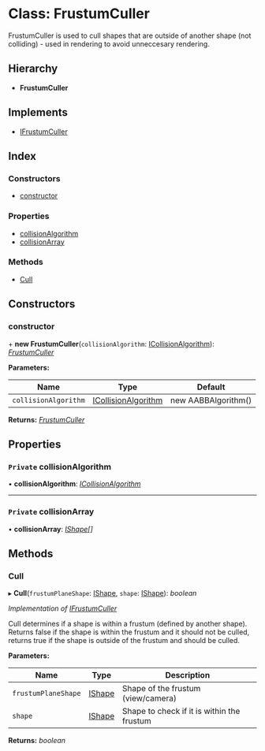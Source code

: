 
# Class: FrustumCuller

FrustumCuller is used to cull shapes that are outside of another shape (not
colliding) - used in rendering to avoid unneccesary rendering.

## Hierarchy

* **FrustumCuller**

## Implements

* [IFrustumCuller](../interfaces/ifrustumculler.md)

## Index

### Constructors

* [constructor](frustumculler.md#constructor)

### Properties

* [collisionAlgorithm](frustumculler.md#private-collisionalgorithm)
* [collisionArray](frustumculler.md#private-collisionarray)

### Methods

* [Cull](frustumculler.md#cull)

## Constructors

###  constructor

\+ **new FrustumCuller**(`collisionAlgorithm`: [ICollisionAlgorithm](../interfaces/icollisionalgorithm.md)): *[FrustumCuller](frustumculler.md)*

**Parameters:**

Name | Type | Default |
------ | ------ | ------ |
`collisionAlgorithm` | [ICollisionAlgorithm](../interfaces/icollisionalgorithm.md) | new AABBAlgorithm() |

**Returns:** *[FrustumCuller](frustumculler.md)*

## Properties

### `Private` collisionAlgorithm

• **collisionAlgorithm**: *[ICollisionAlgorithm](../interfaces/icollisionalgorithm.md)*

___

### `Private` collisionArray

• **collisionArray**: *[IShape](../interfaces/ishape.md)[]*

## Methods

###  Cull

▸ **Cull**(`frustumPlaneShape`: [IShape](../interfaces/ishape.md), `shape`: [IShape](../interfaces/ishape.md)): *boolean*

*Implementation of [IFrustumCuller](../interfaces/ifrustumculler.md)*

Cull determines if a shape is within a frustum (defined by another
shape). Returns false if the shape is within the frustum and it should
not be culled, returns true if the shape is outside of the frustum and
should be culled.

**Parameters:**

Name | Type | Description |
------ | ------ | ------ |
`frustumPlaneShape` | [IShape](../interfaces/ishape.md) | Shape of the frustum (view/camera) |
`shape` | [IShape](../interfaces/ishape.md) | Shape to check if it is within the frustum  |

**Returns:** *boolean*
